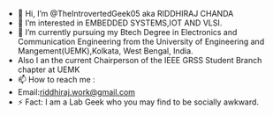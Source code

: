- 👋 Hi, I’m @TheIntrovertedGeek05 aka RIDDHIRAJ CHANDA
- 👀 I’m interested in EMBEDDED SYSTEMS,IOT AND VLSI.
- 🌱 I’m currently pursuing my Btech Degree in Electronics and Communication Engineering from the University of Engineering and Mangement(UEMK),Kolkata, West Bengal, India.
- Also I an the current Chairperson of the IEEE GRSS Student Branch chapter at UEMK
- 📫 How to reach me :
- Email:riddhiraj.work@gmail.com 
- ⚡ Fact: I am a Lab Geek who you may find to  be socially awkward.


